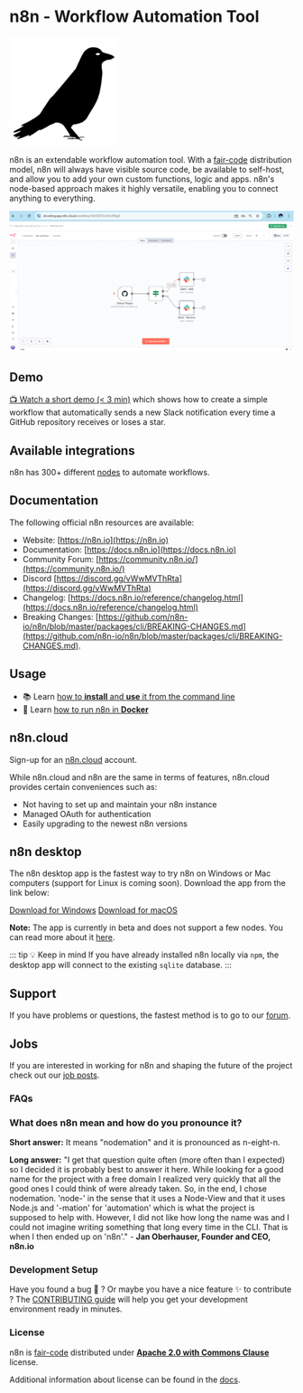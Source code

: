 # n8n - Workflow Automation Tool

![n8n.io - Workflow Automation](https://raw.githubusercontent.com/n8n-io/n8n/master/assets/n8n-logo.png)

n8n is an extendable workflow automation tool. With a [fair-code](http://faircode.io) distribution model, n8n will always have visible source code, be available to self-host, and allow you to add your own custom functions, logic and apps. n8n's node-based approach makes it highly versatile, enabling you to connect anything to everything.

<a href="https://raw.githubusercontent.com/n8n-io/n8n/master/assets/n8n-screenshot.png"><img src="https://raw.githubusercontent.com/n8n-io/n8n/master/assets/n8n-screenshot.png" width="550" alt="n8n.io - Screenshot"></a>

## Demo

[:tv: Watch a short demo (< 3 min)](https://www.youtube.com/watch?v=3w7xIMKLVAg) which shows how to create a simple workflow that automatically sends a new Slack notification every time a GitHub repository receives or loses a star.

## Available integrations

n8n has 300+ different [nodes](https://n8n.io/nodes) to automate workflows.

## Documentation

The following official n8n resources are available:

* Website: [https://n8n.io](https://n8n.io)
* Documentation: [https://docs.n8n.io](https://docs.n8n.io)
* Community Forum: [https://community.n8n.io/](https://community.n8n.io/)
* Discord [https://discord.gg/vWwMVThRta](https://discord.gg/vWwMVThRta)
* Changelog: [https://docs.n8n.io/reference/changelog.html](https://docs.n8n.io/reference/changelog.html)
* Breaking Changes: [https://github.com/n8n-io/n8n/blob/master/packages/cli/BREAKING-CHANGES.md](https://github.com/n8n-io/n8n/blob/master/packages/cli/BREAKING-CHANGES.md).

## Usage

- :books: Learn [how to **install** and **use** it from the command line](https://github.com/n8n-io/n8n/tree/master/packages/cli/README.md)
- :whale: Learn [how to run n8n in **Docker**](https://github.com/n8n-io/n8n/tree/master/docker/images/n8n/README.md)

## n8n.cloud

Sign-up for an [n8n.cloud](https://www.n8n.cloud/) account.

While n8n.cloud and n8n are the same in terms of features, n8n.cloud provides certain conveniences such as:
- Not having to set up and maintain your n8n instance
- Managed OAuth for authentication
- Easily upgrading to the newest n8n versions

## n8n desktop

The n8n desktop app is the fastest way to try n8n on Windows or Mac computers (support for Linux is coming soon). Download the app from the link below:

[Download for Windows](https://DOWNLOADLINK-WINDOWS)
[Download for macOS](https://DOWNLOADLINK-MAC)

**Note:** The app is currently in beta and does not support a few nodes. You can read more about it [here](https://GITHUB-README-LINK).

::: tip 💡 Keep in mind
If you have already installed n8n locally via `npm`, the desktop app will connect to the existing `sqlite` database.
:::

## Support

If you have problems or questions, the fastest method is to go to our [forum](https://community.n8n.io).

## Jobs

If you are interested in working for n8n and shaping the future of the project
check out our [job posts](https://apply.workable.com/n8n/).

### FAQs

### What does n8n mean and how do you pronounce it?

**Short answer:** It means "nodemation" and it is pronounced as n-eight-n.

**Long answer:** "I get that question quite often (more often than I expected)
so I decided it is probably best to answer it here. While looking for a
good name for the project with a free domain I realized very quickly that all the
good ones I could think of were already taken. So, in the end, I chose
nodemation. 'node-' in the sense that it uses a Node-View and that it uses
Node.js and '-mation' for 'automation' which is what the project is supposed to help with.
However, I did not like how long the name was and I could not imagine writing
something that long every time in the CLI. That is when I then ended up on
'n8n'." - **Jan Oberhauser, Founder and CEO, n8n.io**

### Development Setup

Have you found a bug :bug: ? Or maybe you have a nice feature :sparkles: to contribute ? The [CONTRIBUTING guide](https://github.com/n8n-io/n8n/blob/master/CONTRIBUTING.md) will help you get your development environment ready in minutes.

### License

n8n is [fair-code](http://faircode.io) distributed under [**Apache 2.0 with Commons Clause**](https://github.com/n8n-io/n8n/blob/master/packages/cli/LICENSE.md) license.

Additional information about license can be found in the [docs](https://docs.n8n.io/#/faq?id=license).
